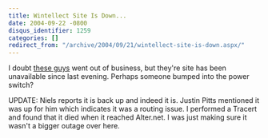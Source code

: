 ```yaml
---
title: Wintellect Site Is Down...
date: 2004-09-22 -0800
disqus_identifier: 1259
categories: []
redirect_from: "/archive/2004/09/21/wintellect-site-is-down.aspx/"
---
```


I doubt [these guys](http://www.wintellect.com/) went out of business,
but they're site has been unavailable since last evening. Perhaps
someone bumped into the power switch?

UPDATE: Niels reports it is back up and indeed it is. Justin Pitts
mentioned it was up for him which indicates it was a routing issue. I
performed a Tracert and found that it died when it reached Alter.net. I
was just making sure it wasn't a bigger outage over here.


